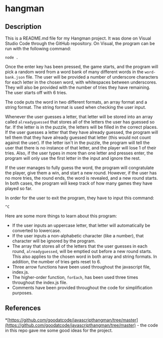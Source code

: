 # hangman

## Description
This is a README.md file for my Hangman project. It was done on Visual Studio Code through the
GitHub repository. On Visual, the program can be run with the following command:

`node .`

Once the enter key has been pressed, the game starts, and the program will pick a random word
from a word bank of many different words in the `word-bank.json` file. The user will be provided a number of
underscore characters for each letter in the chosen word, with whitespaces between underscores.
They will also be provided with the number of tries they have remaining. The user starts off with 6 tries.

The code puts the word in two different formats, an array format and a string format. The string format is used
when checking the user input.

Whenever the user guesses a letter, that letter will be stored into an array called `alreadyguessed`
that stores all of the letters the user has guessed so far. If the letter is in the puzzle, the letters will be
filled in the correct places. If the user guesses a letter that they have already guessed, the program will tell
them that they have already guessed that letter (this would not count against the user).
If the letter isn't in the puzzle, the program will tell the user that there is no instance of that letter,
and the player will lose 1 of their tries. Also, if the user types in more than
one letter and presses enter, the program will only use the first letter in the input and ignore the rest.

If the user manages to fully guess the word, the program will congratulate the player, give them a win, and start a new round.
However, if the user has no more tries, the round ends, the word is revealed, and a new round starts. In both cases, the program
will keep track of how many games they have played so far.

In order for the user to exit the program, they have to input this command:

`^C`

Here are some more things to learn about this program:
* If the user inputs an uppercase letter, that letter will automatically be converted to lowercase.
* If the user inputs a non-alphabetic character (like a number), that character will be ignored by the program.
* The array that stores all of the letters that the user guesses in each round, `alreadyguessed`, will be emptied out before a new round starts. This also applies to the chosen word in both array and string formats. In addition, the number of tries gets reset to 6.
* Three arrow functions have been used throughout the javascript file, index.js.
* The higher-order function, `forEach`, has been used three times throughout the index.js file.
* Comments have been provided throughout the code for simplification purposes.

## References
*[https://github.com/goodatcode/javascripthangman/tree/master](https://github.com/goodatcode/javascripthangman/tree/master) - the code in this repo gave me some good ideas for the project.
